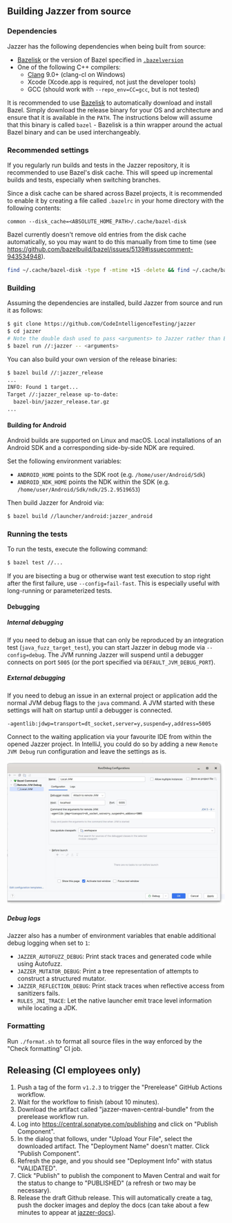 ## Building Jazzer from source

### Dependencies

Jazzer has the following dependencies when being built from source:

* [Bazelisk](https://github.com/bazelbuild/bazelisk) or the version of Bazel specified in [`.bazelversion`](.bazelversion)
* One of the following C++ compilers:
  * [Clang](https://clang.llvm.org/) 9.0+ (clang-cl on Windows)
  * Xcode (Xcode.app is required, not just the developer tools)
  * GCC (should work with `--repo_env=CC=gcc`, but is not tested)

It is recommended to use [Bazelisk](https://github.com/bazelbuild/bazelisk) to automatically download and install Bazel.
Simply download the release binary for your OS and architecture and ensure that it is available in the `PATH`.
The instructions below will assume that this binary is called `bazel` - Bazelisk is a thin wrapper around the actual Bazel binary and can be used interchangeably.

### Recommended settings

If you regularly run builds and tests in the Jazzer repository, it is recommended to use Bazel's disk cache.
This will speed up incremental builds and tests, especially when switching branches.

Since a disk cache can be shared across Bazel projects, it is recommended to enable it by creating a file called `.bazelrc` in your home directory with the following contents:
```
common --disk_cache=<ABSOLUTE_HOME_PATH>/.cache/bazel-disk
```

Bazel currently doesn't remove old entries from the disk cache automatically, so you may want to do this manually from time to time (see https://github.com/bazelbuild/bazel/issues/5139#issuecomment-943534948).

```bash
find ~/.cache/bazel-disk -type f -mtime +15 -delete && find ~/.cache/bazel-disk -type f -size +500M -delete
```

### Building

Assuming the dependencies are installed, build Jazzer from source and run it as follows:

```bash
$ git clone https://github.com/CodeIntelligenceTesting/jazzer
$ cd jazzer
# Note the double dash used to pass <arguments> to Jazzer rather than Bazel.
$ bazel run //:jazzer -- <arguments>
```

You can also build your own version of the release binaries:

```bash
$ bazel build //:jazzer_release
...
INFO: Found 1 target...
Target //:jazzer_release up-to-date:
  bazel-bin/jazzer_release.tar.gz
...
```

#### Building for Android

Android builds are supported on Linux and macOS.
Local installations of an Android SDK and a corresponding side-by-side NDK are required.

Set the following environment variables:
* `ANDROID_HOME` points to the SDK root (e.g. `/home/user/Android/Sdk`)
* `ANDROID_NDK_HOME` points the NDK within the SDK (e.g. `/home/user/Android/Sdk/ndk/25.2.9519653`)

Then build Jazzer for Android via:

``` bash
$ bazel build //launcher/android:jazzer_android
```

### Running the tests

To run the tests, execute the following command:

```bash
$ bazel test //...
```

If you are bisecting a bug or otherwise want test execution to stop right after the first failure, use `--config=fail-fast`.
This is especially useful with long-running or parameterized tests.

#### Debugging

##### Internal debugging

If you need to debug an issue that can only be reproduced by an integration test (`java_fuzz_target_test`), you can start Jazzer in debug mode via `--config=debug`.
The JVM running Jazzer will suspend until a debugger connects on port `5005` (or the port specified via `DEFAULT_JVM_DEBUG_PORT`).

##### External debugging

If you need to debug an issue in an external project or application add the normal JVM debug flags to the `java` command. 
A JVM started with these settings will halt on startup until a debugger is connected.

```
-agentlib:jdwp=transport=dt_socket,server=y,suspend=y,address=5005
```

Connect to the waiting application via your favourite IDE from within the opened Jazzer project. 
In IntelliJ, you could do so by adding a new `Remote JVM Debug` run configuration and leave the settings as is.

![Remote Debug Settings](docs/images/remote-debug.jpeg)

##### Debug logs 

Jazzer also has a number of environment variables that enable additional debug logging when set to `1`:

* `JAZZER_AUTOFUZZ_DEBUG`: Print stack traces and generated code while using Autofuzz.
* `JAZZER_MUTATOR_DEBUG`: Print a tree representation of attempts to construct a structured mutator.
* `JAZZER_REFLECTION_DEBUG`: Print stack traces when reflective access from sanitizers fails.
* `RULES_JNI_TRACE`: Let the native launcher emit trace level information while locating a JDK.



### Formatting

Run `./format.sh` to format all source files in the way enforced by the "Check formatting" CI job.

## Releasing (CI employees only)

1. Push a tag of the form `v1.2.3` to trigger the "Prerelease" GitHub Actions workflow.
2. Wait for the workflow to finish (about 10 minutes).
3. Download the artifact called "jazzer-maven-central-bundle" from the prerelease workflow run.
4. Log into https://central.sonatype.com/publishing and click on "Publish Component".
5. In the dialog that follows, under "Upload Your File", select the downloaded artifact. The "Deployment Name" doesn't matter. Click "Publish Component".
6. Refresh the page, and you should see "Deployment Info" with status "VALIDATED".
7. Click "Publish" to publish the component to Maven Central and wait for the status to change to "PUBLISHED" (a refresh or two may be necessary).
8. Release the draft Github release. This will automatically create a tag, push the docker images and deploy the docs (can take about a few minutes to appear at [jazzer-docs]( https://codeintelligencetesting.github.io/jazzer-docs)).

